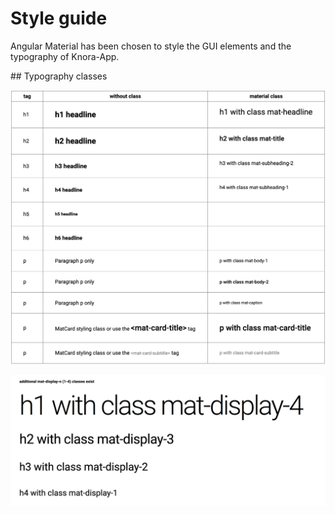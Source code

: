 # Style guide 

Angular Material has been chosen to style the GUI elements and the typography of Knora-App.

## Typography classes

![Material typography classes](../../../assets/images/knora-app/material-typography.png)

![Material mat-display titles](../../../assets/images/knora-app/material-mat-display-titles.png)
